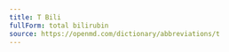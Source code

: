 ```yaml
---
title: T Bili
fullForm: total bilirubin
source: https://openmd.com/dictionary/abbreviations/t
---
```

